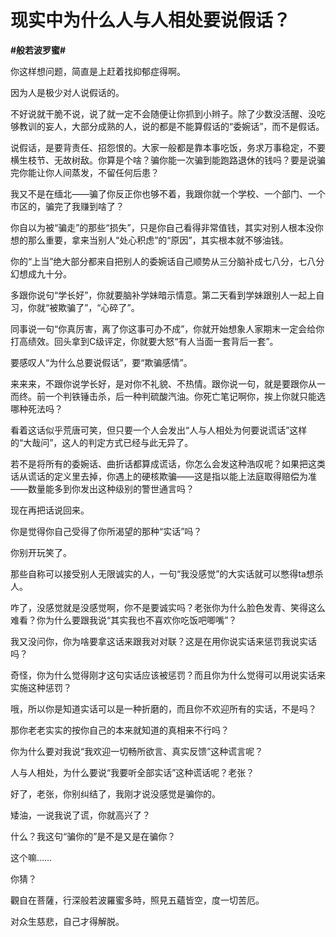 # 现实中为什么人与人相处要说假话？
**#般若波罗蜜#**

你这样想问题，简直是上赶着找抑郁症得啊。

因为人是极少对人说假话的。

不好说就干脆不说，说了就一定不会随便让你抓到小辫子。除了少数没活醒、没吃够教训的妄人，大部分成熟的人，说的都是不能算假话的“委婉话”，而不是假话。

说假话，是要背责任、招怨恨的。大家一般都是靠本事吃饭，务求万事稳定，不要横生枝节、无故树敌。你算是个啥？骗你能一次骗到能跑路退休的钱吗？要是说骗完你能让你人间蒸发，不留任何后患？

我又不是在缅北——骗了你反正你也够不着，我跟你就一个学校、一个部门、一个市区的，骗完了我赚到啥了？

你自以为被“骗走”的那些“损失”，只是你自己看得非常值钱，其实对别人根本没你想的那么重要，拿来当别人“处心积虑”的“原因”，其实根本就不够油钱。

你的“上当”绝大部分都来自把别人的委婉话自己顺势从三分脑补成七八分，七八分幻想成九十分。

多跟你说句“学长好”，你就要脑补学妹暗示情意。第二天看到学妹跟别人一起上自习，你就“被欺骗了”，“心碎了”。

同事说一句“你真厉害，离了你这事可办不成”，你就开始想象人家期末一定会给你打高绩效。回头拿到C级评定，你就要大怒“有人当面一套背后一套”。

要感叹人“为什么总要说假话”，要“欺骗感情”。

来来来，不跟你说学长好，是对你不礼貌、不热情。跟你说一句，就是要跟你从一而终。前一个判铁锤击杀，后一种判硫酸汽油。你死亡笔记啊你，挨上你就只能选哪种死法吗？

看着这话似乎荒唐可笑，但只要一个人会发出“人与人相处为何要说谎话”这样的“大哉问”，这人的判定方式已经与此无异了。

若不是将所有的委婉话、曲折话都算成谎话，你怎么会发这种浩叹呢？如果把这类话从谎话的定义里去掉，你遇上的硬核欺骗——这是指以能上法庭取得赔偿为准——数量能多到你发出这种级别的警世通言吗？

现在再把话说回来。

你是觉得你自己受得了你所渴望的那种“实话”吗？

你别开玩笑了。

那些自称可以接受别人无限诚实的人，一句“我没感觉”的大实话就可以憋得ta想杀人。

咋了，没感觉就是没感觉啊，你不是要诚实吗？老张你为什么脸色发青、笑得这么难看？你为什么要跟我说“其实我也不喜欢你吃饭吧唧嘴”？

我又没问你，你为啥要拿这话来跟我对对联？这是在用你说实话来惩罚我说实话吗？

奇怪，你为什么觉得刚才这句实话应该被惩罚？而且你为什么觉得可以用说实话来实施这种惩罚？

哦，所以你是知道实话可以是一种折磨的，而且你不欢迎所有的实话，不是吗？

那你老老实实的按你自己的本来就知道的真相来不行吗？

你为什么要对我说“我欢迎一切畅所欲言、真实反馈”这种谎言呢？

人与人相处，为什么要说“我要听全部实话”这种谎话呢？老张？



好了，老张，你别纠结了，我刚才说没感觉是骗你的。

矮油，一说我说了谎，你就高兴了？

什么？我这句“骗你的”是不是又是在骗你？

这个嘛……

你猜？



觀自在菩薩，行深般若波羅蜜多時，照見五蘊皆空，度一切苦厄。

对众生慈悲，自己才得解脱。